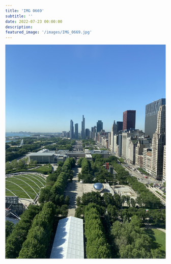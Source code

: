 ```yaml
---
title: 'IMG 0669'
subtitle: ''
date: 2022-07-23 00:00:00
description: 
featured_image: '/images/IMG_0669.jpg'
---
```


![](/images/IMG_0669.jpg)

